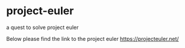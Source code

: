 # project-euler
a quest to solve project euler

Below please find the link to the project euler 
https://projecteuler.net/
